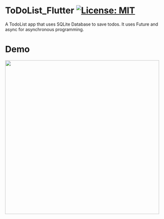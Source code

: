 # ToDoList_Flutter [![License: MIT](https://img.shields.io/badge/License-MIT-yellow.svg)](https://opensource.org/licenses/MIT)

A TodoList app that uses SQLite Database to save todos. It uses Future and async for asynchronous programming.


# Demo

<img src="demo/demo.gif" width="500" height="500"/>

